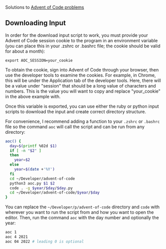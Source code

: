 Solutions to [Advent of Code problems](https://adventofcode.com/)

## Downloading Input

In order for the download input script to work, you must provide your Advent of Code session cookie
to the program in an environment variable (you can place this in your .zshrc or .bashrc file; the
cookie should be valid for about a month):

```console
export AOC_SESSION=your_cookie
```

To obtain the cookie, sign into Advent of Code through your browser, then use the
developer tools to examine the cookies. For example, in Chrome, this will be under the Application
tab of the developer tools. Here, there will be a value under "session" that should be a long
value of characters and numbers. This is the value you will want to copy and replace "your_cookie" in
the above example with.

Once this variable is exported, you can use either the ruby or python input scripts to download the input and create correct directory structure.

For convenience, I recommend adding a function to your `.zshrc` or `.bashrc` file so the command `aoc` will call the script and can be run from any directory:

```bash
aoc() {
  day=$(printf %02d $1)
  if [ -n "$2" ]
  then
    year=$2
  else
    year=$(date +'%Y')
  fi
  cd ~/Developer/advent-of-code
  python3 aoc.py $1 $2
  code . -g $year/$day/$day.py
  cd ~/Developer/advent-of-code/$year/$day
}
```

You can replace the `~/Developer/p/advent-of-code` directory and `code` with wherever you want to run the script from and how you want to open the editor. Then, run the command `aoc` with the day number and optionally the year:

```bash
aoc 1
aoc 4 2021
aoc 04 2022 # leading 0 is optional
```
